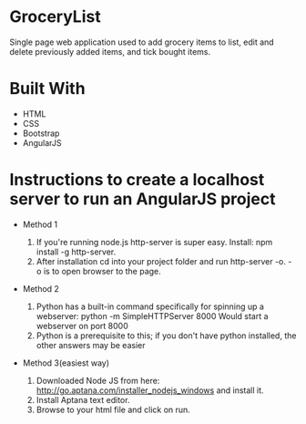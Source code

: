 # GroceryList
Single page web application used to add grocery items to list, edit and delete previously added items, and tick bought items.

# Built With
* HTML
* CSS
* Bootstrap
* AngularJS

# Instructions to create a localhost server to run an AngularJS project
* Method 1
  1. If you're running node.js http-server is super easy. Install: npm install -g http-server. 
  2. After installation cd into your project folder and run http-server -o. -o is to open browser to the page.

* Method 2
  1. Python has a built-in command specifically for spinning up a webserver:
  python -m SimpleHTTPServer 8000
  Would start a webserver on port 8000
  2. Python is a prerequisite to this; if you don't have python installed, the other answers may be easier

* Method 3(easiest way)
  1. Downloaded Node JS from here: http://go.aptana.com/installer_nodejs_windows and install it.
  2. Install Aptana text editor.
  3. Browse to your html file and click on run.

